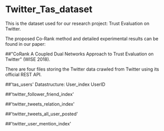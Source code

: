 # Twitter_Tas_dataset
This is the dataset used for our research project: Trust Evaluation on Twitter. 

The proposed Co-Rank method and detailed experimental results can be found in our paper: 

##"CoRank A Coupled Dual Networks Approach to Trust Evaluation on Twitter" (WISE 2018).

There are four files storing the Twitter data crawled from Twitter using its official REST API.

##'tas_users' 
Datastructure: User_index  UserID

##'twitter_follower_friend_index'

##'twitter_tweets_relation_index'

##'twitter_tweets_all_user_posted'

##'twitter_user_mention_index'
